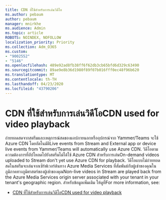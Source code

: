 ```yaml
---
title: CDN ที่ใช้สําหรับการเล่นวิดีโอ
ms.author: pebaum
author: pebaum
manager: mnirkhe
ms.audience: Admin
ms.topic: article
ROBOTS: NOINDEX, NOFOLLOW
localization_priority: Priority
ms.collection: Adm_O365
ms.custom:
- "9002552"
- "5146"
ms.openlocfilehash: 489e92ad8fb38ff6f62db3cb65bfd6d329c63490
ms.sourcegitcommit: 89ae9e8b36d1980f89f07b016fff0ec48f96b620
ms.translationtype: MT
ms.contentlocale: th-TH
ms.lasthandoff: 04/23/2020
ms.locfileid: "43790206"
---
```

# <a name="cdn-used-for-video-playback"></a><span data-ttu-id="1d6a5-102">CDN ที่ใช้สําหรับการเล่นวิดีโอ</span><span class="sxs-lookup"><span data-stu-id="1d6a5-102">CDN used for video playback</span></span>

<span data-ttu-id="1d6a5-103">ถ่ายทอดสดจากสตรีมและเหตุการณ์สดของแอปภายนอกหรืออุปกรณ์จาก Yammer/Teams จะใช้ Azure CDN โดยอัตโนมัติ</span><span class="sxs-lookup"><span data-stu-id="1d6a5-103">Live events from Stream and External app or device live events from Yammer/Teams will automatically use Azure CDN.</span></span> <span data-ttu-id="1d6a5-104">วิดีโอตามความต้องการที่อัปโหลดไปยังสตรีมไม่ได้ใช้ Azure CDN สําหรับการเล่น</span><span class="sxs-lookup"><span data-stu-id="1d6a5-104">On-demand videos uploaded to Stream don't yet use Azure CDN for playback.</span></span> <span data-ttu-id="1d6a5-105">วิดีโอแบบไม่ถ่ายทอดสดในสตรีมจะเล่นจากเซิร์ฟเวอร์ต้นทาง Azure Media Services ที่สัมพันธ์กับผู้เช่าของคุณในภูมิภาคทางภูมิศาสตร์ของผู้เช่าของคุณ</span><span class="sxs-lookup"><span data-stu-id="1d6a5-105">Non-live videos in Stream are played back from the Azure Media Services origin server associated with your tenant in your tenant's geographic region.</span></span> <span data-ttu-id="1d6a5-106">สำหรับข้อมูลเพิ่มเติม ให้ดูที่</span><span class="sxs-lookup"><span data-stu-id="1d6a5-106">For more information, see:</span></span>

- [<span data-ttu-id="1d6a5-107">CDN ที่ใช้สําหรับการเล่นวิดีโอ</span><span class="sxs-lookup"><span data-stu-id="1d6a5-107">CDN used for video playback</span></span>](https://docs.microsoft.com/en-us/stream/network-overview#cdn-used-for-video-playback)
